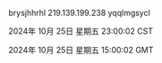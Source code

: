 brysjhhrhl 219.139.199.238 yqqlmgsycl

2024年 10月 25日 星期五 23:00:02 CST

2024年 10月 25日 星期五 15:00:02 GMT
